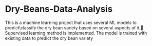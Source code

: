 # Dry-Beans-Data-Analysis
This is a machine learning project that uses several ML models to predict\classify the dry bean variety based on several aspects of it.🌱
Supervised learning method is implemented. The model is trained with existing data to predict the dry bean variety

